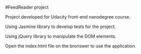 #FeedReader project

Project developed for Udacity front-end nanodegree course.

Using Jasmine library to develop tests for the project.

Using jQuery library to manipulate the DOM elements.

Open the index.html file on the bronswer to use the application.